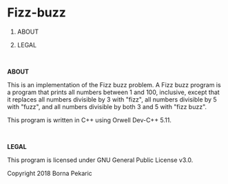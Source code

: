 # Fizz-buzz

1. ABOUT

2. LEGAL

<br/>

**ABOUT**

This is an implementation of the Fizz buzz problem. A Fizz buzz program is a program that prints all numbers between 1 and 100, inclusive, except that it replaces all numbers divisible by 3 with "fizz", all numbers divisible by 5 with "fuzz", and all numbers divisible by both 3 and 5 with "fizz buzz".

This program is written in C++ using Orwell Dev-C++ 5.11.

<br/>

**LEGAL**

This program is licensed under GNU General Public License v3.0.

Copyright 2018 Borna Pekaric
